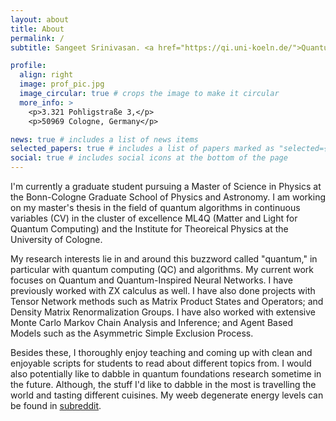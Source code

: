 ```yaml
---
layout: about
title: About
permalink: /
subtitle: Sangeet Srinivasan. <a href="https://qi.uni-koeln.de/">Quantum Information Group</a>. <a href="https://ml4q.de/">Matter and Light for Quantum Computing</a>.

profile:
  align: right
  image: prof_pic.jpg
  image_circular: true # crops the image to make it circular
  more_info: >
    <p>3.321 Pohligstraße 3,</p>
    <p>50969 Cologne, Germany</p>

news: true # includes a list of news items
selected_papers: true # includes a list of papers marked as "selected={true}"
social: true # includes social icons at the bottom of the page
---
```


I'm currently a graduate student pursuing a Master of Science in Physics at the Bonn-Cologne Graduate School of Physics and Astronomy. I am working on my master's thesis in the field of quantum algorithms in continuous variables (CV) in the cluster of excellence ML4Q (Matter and Light for Quantum Computing) and the Institute for Theoreical Physics at the University of Cologne. 

My research interests lie in and around this buzzword called "quantum," in particular with quantum computing (QC) and algorithms. My current work focuses on Quantum and Quantum-Inspired Neural Networks. I have previously worked with ZX calculus as well. I have also done projects with Tensor Network methods such as Matrix Product States and Operators; and Density Matrix Renormalization Groups. I have also worked with extensive Monte Carlo Markov Chain Analysis and Inference; and Agent Based Models such as the Asymmetric Simple Exclusion Process. 

Besides these, I thoroughly enjoy teaching and coming up with clean and enjoyable scripts for students to read about different topics from. I would also potentially like to dabble in quantum foundations research sometime in the future. Although, the stuff I'd like to dabble in the most is travelling the world and tasting different cuisines. My weeb degenerate energy levels can be found in [subreddit](https://www.reddit.com/r/anime/). 
